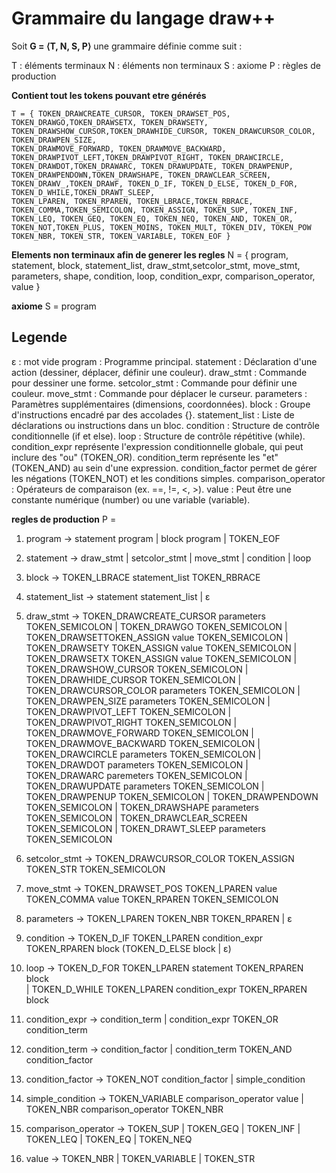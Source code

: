 # Grammaire du langage draw++

Soit **G = ⟨T, N, S, P⟩** une grammaire définie comme suit :

T : éléments terminaux
N : éléments non terminaux
S : axiome
P : règles de production


**Contient tout les tokens pouvant etre générés**

    T = { TOKEN_DRAWCREATE_CURSOR, TOKEN_DRAWSET_POS, TOKEN_DRAWGO,TOKEN_DRAWSETX, TOKEN_DRAWSETY, TOKEN_DRAWSHOW_CURSOR,TOKEN_DRAWHIDE_CURSOR, TOKEN_DRAWCURSOR_COLOR, TOKEN_DRAWPEN_SIZE,
    TOKEN_DRAWMOVE_FORWARD, TOKEN_DRAWMOVE_BACKWARD, TOKEN_DRAWPIVOT_LEFT,TOKEN_DRAWPIVOT_RIGHT, TOKEN_DRAWCIRCLE, TOKEN_DRAWDOT,TOKEN_DRAWARC, TOKEN_DRAWUPDATE, TOKEN_DRAWPENUP, TOKEN_DRAWPENDOWN,TOKEN_DRAWSHAPE, TOKEN_DRAWCLEAR_SCREEN,
    TOKEN_DRAWV_,TOKEN_DRAWF, TOKEN_D_IF, TOKEN_D_ELSE, TOKEN_D_FOR, TOKEN_D_WHILE,TOKEN_DRAWT_SLEEP,
    TOKEN_LPAREN, TOKEN_RPAREN, TOKEN_LBRACE,TOKEN_RBRACE, TOKEN_COMMA,TOKEN_SEMICOLON, TOKEN_ASSIGN, TOKEN_SUP, TOKEN_INF, TOKEN_LEQ, TOKEN_GEQ, TOKEN_EQ, TOKEN_NEQ, TOKEN_AND, TOKEN_OR, TOKEN_NOT,TOKEN_PLUS, TOKEN_MOINS, TOKEN_MULT, TOKEN_DIV, TOKEN_POW TOKEN_NBR, TOKEN_STR, TOKEN_VARIABLE, TOKEN_EOF }

**Elements non terminaux afin de generer les regles**
N = { program, statement, block, statement_list, draw_stmt,setcolor_stmt, move_stmt, parameters, shape, condition,
loop, condition_expr, comparison_operator, value }

**axiome**
S = program

## Legende

ε : mot vide
program : Programme principal.
statement : Déclaration d'une action (dessiner, déplacer, définir une couleur).
draw_stmt : Commande pour dessiner une forme.
setcolor_stmt : Commande pour définir une couleur.
move_stmt : Commande pour déplacer le curseur.
parameters : Paramètres supplémentaires (dimensions, coordonnées).
block : Groupe d'instructions encadré par des accolades {}.
statement_list : Liste de déclarations ou instructions dans un bloc.
condition : Structure de contrôle conditionnelle (if et else).
loop : Structure de contrôle répétitive (while).
condition_expr représente l'expression conditionnelle globale, qui peut inclure des "ou" (TOKEN_OR).
condition_term représente les "et" (TOKEN_AND) au sein d'une expression.
condition_factor permet de gérer les négations (TOKEN_NOT) et les conditions simples.
comparison_operator : Opérateurs de comparaison (ex. ==, !=, <, >).
value : Peut être une constante numérique (number) ou une variable (variable).

**regles de production**
P =
  1. program → statement program | block program | TOKEN_EOF

  2. statement → draw_stmt | setcolor_stmt | move_stmt | condition | loop

  3. block → TOKEN_LBRACE statement_list TOKEN_RBRACE

  4. statement_list → statement statement_list | ε

  5. draw_stmt → TOKEN_DRAWCREATE_CURSOR parameters TOKEN_SEMICOLON
                | TOKEN_DRAWGO TOKEN_SEMICOLON
                | TOKEN_DRAWSETTOKEN_ASSIGN value TOKEN_SEMICOLON
                | TOKEN_DRAWSETY TOKEN_ASSIGN value TOKEN_SEMICOLON
                | TOKEN_DRAWSETX TOKEN_ASSIGN value TOKEN_SEMICOLON
                | TOKEN_DRAWSHOW_CURSOR TOKEN_SEMICOLON
                | TOKEN_DRAWHIDE_CURSOR TOKEN_SEMICOLON
                | TOKEN_DRAWCURSOR_COLOR parameters TOKEN_SEMICOLON
                | TOKEN_DRAWPEN_SIZE parameters TOKEN_SEMICOLON
                | TOKEN_DRAWPIVOT_LEFT TOKEN_SEMICOLON
                | TOKEN_DRAWPIVOT_RIGHT TOKEN_SEMICOLON
                | TOKEN_DRAWMOVE_FORWARD TOKEN_SEMICOLON
                | TOKEN_DRAWMOVE_BACKWARD TOKEN_SEMICOLON
                | TOKEN_DRAWCIRCLE parameters TOKEN_SEMICOLON
                | TOKEN_DRAWDOT parameters TOKEN_SEMICOLON
                | TOKEN_DRAWARC paremeters TOKEN_SEMICOLON
                | TOKEN_DRAWUPDATE parameters TOKEN_SEMICOLON
                | TOKEN_DRAWPENUP TOKEN_SEMICOLON
                | TOKEN_DRAWPENDOWN TOKEN_SEMICOLON
                | TOKEN_DRAWSHAPE parameters TOKEN_SEMICOLON
                | TOKEN_DRAWCLEAR_SCREEN TOKEN_SEMICOLON
                | TOKEN_DRAWT_SLEEP parameters TOKEN_SEMICOLON

  6. setcolor_stmt → TOKEN_DRAWCURSOR_COLOR TOKEN_ASSIGN TOKEN_STR TOKEN_SEMICOLON

  7. move_stmt → TOKEN_DRAWSET_POS TOKEN_LPAREN value TOKEN_COMMA value TOKEN_RPAREN TOKEN_SEMICOLON    

  8. parameters → TOKEN_LPAREN TOKEN_NBR TOKEN_RPAREN | ε

  10. condition → TOKEN_D_IF TOKEN_LPAREN condition_expr TOKEN_RPAREN block (TOKEN_D_ELSE block | ε)

  11. loop → TOKEN_D_FOR TOKEN_LPAREN statement TOKEN_RPAREN block          
            | TOKEN_D_WHILE TOKEN_LPAREN condition_expr TOKEN_RPAREN block

  12. condition_expr → condition_term
                      | condition_expr TOKEN_OR condition_term

  13. condition_term → condition_factor
                      | condition_term TOKEN_AND condition_factor

  14. condition_factor → TOKEN_NOT condition_factor
                        | simple_condition

  15. simple_condition → TOKEN_VARIABLE comparison_operator value
                        | TOKEN_NBR comparison_operator TOKEN_NBR

  16. comparison_operator → TOKEN_SUP 
                            | TOKEN_GEQ
                            | TOKEN_INF 
                            | TOKEN_LEQ 
                            | TOKEN_EQ
                            | TOKEN_NEQ

  17. value → TOKEN_NBR | TOKEN_VARIABLE | TOKEN_STR



